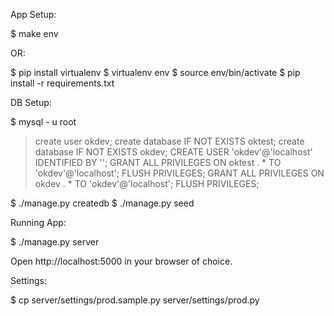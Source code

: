 App Setup:

$ make env

OR:

$ pip install virtualenv
$ virtualenv env
$ source env/bin/activate
$ pip install -r requirements.txt

DB Setup:

$ mysql - u root
> create user okdev;
> create database IF NOT EXISTS oktest;
> create database IF NOT EXISTS okdev;
> CREATE USER 'okdev'@'localhost' IDENTIFIED BY '';
> GRANT ALL PRIVILEGES ON oktest . * TO 'okdev'@'localhost'; FLUSH PRIVILEGES;
> GRANT ALL PRIVILEGES ON okdev . * TO 'okdev'@'localhost'; FLUSH PRIVILEGES;

$ ./manage.py createdb
$ ./manage.py seed

Running App:

$ ./manage.py server

Open http://localhost:5000 in your browser of choice.

Settings:

$ cp server/settings/prod.sample.py server/settings/prod.py
